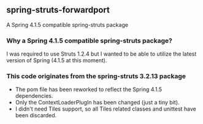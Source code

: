 ## spring-struts-forwardport
A Spring 4.1.5 compatible spring-struts package

### Why a Spring 4.1.5 compatible spring-struts package?
I was required to use Struts 1.2.4 but I wanted to be able to utilize the latest version of Spring (4.1.5 at this moment).

### This code originates from the spring-struts 3.2.13 package
- The pom file has been reworked to reflect the Spring 4.1.5 dependencies. 
- Only the ContextLoaderPlugIn has been changed (just a tiny bit).
- I didn't need Tiles support, so all Tiles related classes and unittest have been discarded.
